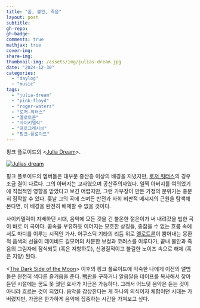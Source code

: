 ```yaml
---
title: "꿈, 불안, 죽음"
layout: post
subtitle:
gh-repo:
gh-badge:
comments: true
mathjax: true
cover-img:
share-img: 
thumbnail-img: /assets/img/julias-dream.jpg
date: "2024-12-30"
categories: 
  - "daylog"
  - "music"
tags: 
  - "julia-dream"
  - "pink-floyd"
  - "roger-waters"
  - "로저-워터스"
  - "멜로트론"
  - "사이키델릭"
  - "프로그레시브"
  - "핑크-플로이드"
---
```


핑크 플로이드의 <[Julia Dream](https://en.wikipedia.org/wiki/Julia_Dream)\>.

[![Julias dream](http://img.youtube.com/vi/bFhIl3D\_2o0/0.jpg)](http://www.youtube.com/watch?v=bFhIl3D\_2o0 "Julia's Dream")

핑크 플로이드의 멤버들은 대부분 중산층 이상의 배경을 지녔지만, [로저 워터스](https://en.wikipedia.org/wiki/Roger_Waters)의 경우 조금 결이 다르다. 그의 아버지는 교사였으며 공산주의자였다. 일찍 아버지를 여의었기에 직접적인 영향을 받았다고 보긴 어렵지만, 그런 가부장이 만든 가정의 분위기는 충분히 짐작할 수 있다. 훗날 그의 곡에 스며든 반전과 사회 비판적 메시지의 근원을 탐색해본다면, 이 배경을 완전히 배제할 수 없을 것이다.

사이키델릭이 지배하던 시대, 음악에 모든 것을 건 불온한 젊은이가 써 내려갔을 법한 곡이 바로 이 곡이다. 꿈속을 부유하듯 이어지는 모호한 상징들, 종잡을 수 없는 흐름 속에서도 마디를 이루는 시적인 가사. 어쿠스틱 기타의 리듬 위로 [멜로트론](https://en.wikipedia.org/wiki/Mellotron)이 뿜어내는 몽환적 음색의 선율이 데이비드 길모어의 차분한 보컬과 코러스를 이루다가, 끝내 불안과 죽음의 그림자에 잠식되듯 (혹은 저항하듯), 신경질적이고 불길한 노이즈 속으로 해체 (혹은 지양) 된다.

\<[The Dark Side of the Moon](https://en.wikipedia.org/wiki/The_Dark_Side_of_the_Moon)\> 이후의 핑크 플로이드에 익숙한 나에게 이전의 앨범들은 완전히 색다른 즐거움을 준다. [빽판](https://www.seouland.com/arti/culture/culture_general/4110.html)을 구하거나 알음알음 테이프를 복사해서 찾아 듣던 시절에는 꿈도 못 꿨던 호사가 지금은 가능하다. 그래서 어느덧 음악은 듣는 것이 아니라 흐르는 것이 되었다. 음악을 감상한다는 게 하나의 의식이자 체험이던 시대는 가버렸지만, 가끔은 한가하게 음악에 집중하는 시간을 가져보고 싶다.
